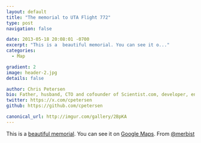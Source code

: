 ```yaml
---
layout: default
title: "The memorial to UTA Flight 772"
type: post
navigation: false

date: 2013-05-18 20:08:01 -0700
excerpt: "This is a  beautiful memorial. You can see it o..."
categories:
  - Map

gradient: 2
image: header-2.jpg
details: false

author: Chris Petersen
bio: Father, husband, CTO and cofounder of Scientist.com, developer, entrepreneur and technologist.
twitter: https://x.com/cpetersen
github: https://github.com/cpetersen

canonical_url: http://imgur.com/gallery/2BpKA
---
```



This is a  [beautiful memorial](http://imgur.com/gallery/2BpKA). You can see it on  [Google Maps](https://maps.google.com/maps?q=16.864882,11.953737&hl=en&ll=16.865508,11.953994&spn=0.004887,0.007939&sll=37.0625,-95.677068&sspn=33.160552,65.039063&t=h&z=17&iwloc=A). From  [@merbist](https://twitter.com/merbist/status/335701424321216513)
